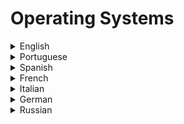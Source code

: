 # Operating Systems

<details>
  <summary>English</summary>
  
  ### Materials
- [How Stuff Works](https://computer.howstuffworks.com/operating-system.htm)
- [Tutorialspoint](https://www.tutorialspoint.com/operating_system/os_overview.htm)
- [Geeks for Geeks](https://www.geeksforgeeks.org/operating-system-introduction-operating-system-set-1/)
- [OS-Books](http://os-book.com/)
- [University of Edinburgh](https://www.inf.ed.ac.uk/teaching/courses/os/)
- [University of Massachusetts](http://lass.cs.umass.edu/~shenoy/courses/fall08/lectures/)
- [Wikibooks](https://en.wikibooks.org/wiki/Operating_System_Design)
- [Operating Systems](http://www.dc.fi.udc.es/~so-grado/)
- [Awesome Linux](https://github.com/aleksandar-todorovic/awesome-linux)
- [10 Concepts of OS](https://medium.com/cracking-the-data-science-interview/how-operating-systems-work-10-concepts-you-should-know-as-a-developer-8d63bb38331f)
- [OS Development](https://www.whoishostingthis.com/resources/os-development/)
- [David Morgan](https://homepage.smc.edu/morgan_david/cs40/CourseProgressTemplate.htm)
- [CS140 Stanford](http://www.scs.stanford.edu/12au-cs140/notes/)
- [Reddit Linux](https://www.reddit.com/r/linux/)
- [Unix Tutorial](http://www.tutorialspoint.com/unix/)
- [Linux Training](http://linux-training.be/)
- [Linux Journey](https://linuxjourney.com/)
- [Linux Tutorial](https://ryanstutorials.net/linuxtutorial/)
- [Interactive map of Linux Kernel](https://makelinux.github.io/kernel/map/)
- [Practical Linux Tutorial](http://xahlee.info/linux/linux_index.html)
- [Guru 99 Linux](https://www.guru99.com/unix-linux-tutorial.html)
- [Linux Survival](https://linuxsurvival.com/)
- [Linux Command](http://www.linuxcommand.org/)
- [Comprehensive Linux Cheatsheet](https://gto76.github.io/linux-cheatsheet/)
- [Unix Introduction](http://www.ee.surrey.ac.uk/Teaching/Unix/unixintro.html)
- [Lessons](https://courses.cs.vt.edu/csonline/OS/Lessons/index.html)
- [Javatpoint](https://www.javatpoint.com/os-tutorial)
- [Msr Blog](http://www.msrblog.com/operating-system/)
- [CS 401](https://learn.saylor.org/course/cs401)
- [OS: From 0 to 1](https://tuhdo.github.io/os01/)
- [Study to Night](https://www.studytonight.com/operating-system/)
- [CS 167](https://cs.brown.edu/courses/cs167/lectures.html)
- [The Structure and Function of an Operating System](https://www.sqa.org.uk/e-learning/COS101CD/index.htm)
- [Writing a Simple OS from Scratch](https://www.cs.bham.ac.uk/~exr/lectures/opsys/10_11/lectures/os-dev.pdf)
- [OS Concepts](http://iips.icci.edu.iq/images/exam/Abraham-Silberschatz-Operating-System-Concepts---9th2012.12.pdf)
- [OS Concepts Presentation](http://www.cs.nchu.edu.tw/~hwtseng/OS/os.pdf)
- [Intro to OS](https://www.informatics.indiana.edu/rocha/academics/i101/pdfs/os_intro.pdf)
- [OS Slides](https://www.cl.cam.ac.uk/teaching/1011/OpSystems/os1a-slides.pdf)
- [Fundamentals of Computing - OS](http://www.ftms.edu.my/images/Document/CSCA0201%20-%20Fundamental%20of%20Computing/csca0201_ch06.pdf)
- [Writing an OS in Rust](https://os.phil-opp.com/)
- [OS Lecture Notes](http://www.cs.kent.edu/~farrell/osf03/oldnotes/)
- [Vishnu Learning](http://www.svecw.edu.in/Docs%5CCSEOSLNotes2013.pdf)
- [OS Architecture](https://fenix.tecnico.ulisboa.pt/downloadFile/1126518382173151/04-OS-architecture.pdf)
- [OS Foundations](http://www.nhu.edu.tw/~chun/CS-ch07-Operating%20Systems.pdf)
- [OS Internals and Design](http://dinus.ac.id/repository/docs/ajar/Operating_System.pdf)
- [Modern OS](http://stst.elia.pub.ro/news/SO/Modern%20Operating%20System%20-%20Tanenbaum.pdf)
- [Brief Intro to OS](http://greenteapress.com/thinkos/thinkos.pdf)
- [Computer System Architecture](http://www.cs.nott.ac.uk/~psztxa/g51csa/jon-guest-lecture.pdf)
- [OS Modules](http://www.vssut.ac.in/lecture_notes/lecture1423726024.pdf)
- [Vilnius Gediminas Technical University](http://gama.vtu.lt/biblioteka/Operating_systems/Operating_systems.pdf)
- [Linux Command Line for You and Me](https://readthedocs.org/projects/lym/downloads/pdf/latest/)
- [Linux Fundamentals](http://linux-training.be/linuxfun.pdf)
- [Linux Bible](https://doc.lagout.org/operating%20system%20/linux/Linux%20Bible%2C%202010%20Edition.pdf)
- [How Linux Works](http://index-of.es/Varios-2/How%20Linux%20Works%20What%20Every%20Superuser%20Should%20Know.pdf)
- [Linux: The Complete Reference](http://www.khuisf.ac.ir/prof/images/Uploaded_files/Linux%20The%20Complete%20Reference.6th.Edition(Nov.2007)[2842313].PDF)
- [OS and Middleware](https://gustavus.edu/mcs/max/os-book/free-osbook.pdf)
- [Lecture Notes on Operating Systems](http://www.crectirupati.com/sites/default/files/lecture_notes/Operating%20Systems%20Lecture%20Notes.pdf)
- [Short Intro](http://markburgess.org/os/os.pdf)
- [Basics Video](https://www.youtube.com/watch?v=9GDX-IyZ_C8)
- [CS 377](https://www.youtube.com/watch?v=dv4mXBsv6TI&amp;list=PLacuG5pysFbDQU8kKxbUh4K5c1iL5_k7k)
- [Neso Academy](https://www.youtube.com/watch?v=vBURTt97EkA&amp;list=PLBlnK6fEyqRiVhbXDGLXDk_OQAeuVcp2O)
- [OS Lectures](https://www.youtube.com/watch?v=2i2N_Qo_FyM&amp;list=PLEbnTDJUr_If_BnzJkkN_J0Tl3iXTL8vq)
- [Florida Atlantic University](https://www.youtube.com/watch?v=6gS1TH6xTAY&amp;list=PLgre7dUq8DGKbtnlMuJPvPYlvLdXOC9uh)
- [CS-342](https://www.youtube.com/watch?v=9ci5g49nfdE&amp;list=PLhwVAYxlh5dsX6aOfVMZXS8MwKwBmwVM6)
- [OS Tutorials](https://www.youtube.com/watch?v=2Z0yIguC5eU&amp;list=PL86A18ACD144A1A30)
- [Linux Course](https://www.youtube.com/watch?v=bju_FdCo42w&amp;list=PLtK75qxsQaMLZSo7KL-PmiRarU7hrpnwK)
- [Linux File System/Structure Explained](https://www.youtube.com/watch?v=HbgzrKJvDRw)
- [Linux for Programmers](https://www.youtube.com/watch?v=ebHX9c75H8I&list=PLzMcBGfZo4-nUIIMsz040W_X-03QH5c5h&ab_channel=TechWithTim)
</details>

<details>
  <summary>Portuguese</summary>
  
  ### Materials
- [UNIVESP](https://www.youtube.com/watch?v=Rl6HhDvW984&amp;list=PLxI8Can9yAHeK7GUEGxMsqoPRmJKwI9Jw)
- [Wikibooks](https://pt.wikibooks.org/wiki/Sistemas_operacionais)
- [Aula 1](https://docente.ifrn.edu.br/igoralves/informatica-basica/sistemas-operacionais-1)
- [UFF](http://www2.ic.uff.br/~aconci/SistemasOperacionais.html)
- [UFSC](http://www.inf.ufsc.br/~j.barreto/cca/sisop/sisoperac.html)
- [UFMG](https://homepages.dcc.ufmg.br/~scampos/cursos/so/index.html)
- [História dos Sistemas Operacionais](http://coral.ufsm.br/unitilince/index.php/noticias/63-a-historia-dos-sistemas-operacionais)
- [Unisinos](http://professor.unisinos.br/barbosa/SO/so.htm)
- [Red Hat Enterprise Linux 4](https://web.mit.edu/rhel-doc/4/RH-DOCS/rhel-sg-pt_br-4/index.html)
- [UFES](https://inf.ufes.br/~zegonc/material/Sistemas_Operacionais/Introducao.pdf)
- [Introdução](http://producao.virtual.ufpb.br/books/camyle/introducao-a-computacao-livro/livro/livro.chunked/ch06.html)
- [Unicamp](http://www.ic.unicamp.br/~islene/mc514/index.html)
- [Conceitos e Mecanismos](http://wiki.inf.ufpr.br/maziero/lib/exe/fetch.php?media=so:so-livro.pdf)
- [INF 1019](http://www-di.inf.puc-rio.br/~endler/courses/inf1019/transp/aulas-teoricas/cap-1.pdf)
- [Apostila de Sistemas Operacionais](http://ozkr.orgfree.com/apost-sist.pdf)
- [Fundamentos](http://www.deinf.ufma.br/~mario/grad/ic/05_SO.pdf)
- [Notas sobre Sistemas Operacionais](https://docente.ifrn.edu.br/rodrigotertulino/livros/notas-sobre-sistemas-operacionais)
- [Evolução dos Sistemas Operacionais](http://www-di.inf.puc-rio.br/~endler/courses/inf1019/transp/aulas-teoricas/cap-1-historia.pdf)
- [Introdução aos Sistemas Operacionais](https://www.ime.usp.br/~adao/sos2y.pdf)
- [Apostila de Linux](https://www.inf.ufpr.br/cursos/ci055/linux.pdf)
</details>

<details>
  <summary>Spanish</summary>
  
  ### Materials
- [El Sistema Operativo](https://tecnologia-informatica.com/el-sistema-operativo/)
- [Sistema Operativo](https://www.ecured.cu/Sistema_operativo)
- [Sistemas Operativos Book](https://es.wikibooks.org/wiki/Sistemas_operativos/Texto_completo)
- [Universidad Politecnica Madrid](http://www.elai.upm.es/moodle/pluginfile.php/3574/mod_resource/content/1/sistemasoperativosupm.pdf)
- [Fundamentos de Sistemas Operativos](https://sistop.org/pdf/sistemas_operativos.pdf)
- [Introducción](https://www.ac.uma.es/~sromero/so/Capitulo2.pdf)
- [Sistemas Operativos](http://exa.unne.edu.ar/depar/areas/informatica/SistemasOperativos/computot.PDF)
- [Unidade I Sistemas Operativos](http://www.unistmo.edu.mx/~jjap/so1415b_u1.pdf)
- [Conceptos Generales](https://www2.infor.uva.es/~fjgonzalez/apuntes/Tema_1_Introduccion.pdf)
- [Tema 3 Sistemas Operativos](https://www.unirioja.es/cu/jearansa/1112/ficheros/Tema_3IN.pdf)
</details>

<details>
  <summary>French</summary>
  
  ### Materials
- [FR Wikibooks](https://fr.wikibooks.org/wiki/Les_syst%C3%A8mes_d%27exploitation)
- [SysIntro](https://web.maths.unsw.edu.au/~lafaye/CCM/systemes/sysintro.htm)
- [Système d’exploitation](https://rmdiscala.developpez.com/cours/LesChapitres.html/Cours1/Chap1.6.htm)
- [Introduction](http://www.fsr.ac.ma/cours/informatique/megzari/SE%20pdf/ch1-introduction.pdf)
- [Concepts et Programmation](https://cedric.cnam.fr/~bouzefra/cours/introduction_SYST.pdf)
- [Notes OS](https://www.iro.umontreal.ca/~monnier/1215/notes-os.pdf)
- [Cours](http://www.cril.univ-artois.fr/~delalin/cours.pdf)
- [Généralités](http://www.univ-tebessa.dz/fichiers/master/master_1668.pdf)
- [Liste](https://fr.wikipedia.org/wiki/Liste_des_syst%C3%A8mes_d%27exploitation)
- [Initiation](http://www-lisic.univ-littoral.fr/~poty/Files/CM2_SE_Linux.pdf)
</details>

<details>
  <summary>Italian</summary>
  
  ### Materials
- [Unibo](http://www.cs.unibo.it/~renzo/so/docs.shtml)
- [Unipd](http://www.math.unipd.it/~cpalazzi/sistemioperativi.html)
- [Unimi](https://pong.di.unimi.it/teaching/os)
- [Introduzione](http://www.cs.unibo.it/~montreso/so/lucidi/so-02-intro-os-1p.pdf)
- [Sistemi Operativi](https://homes.di.unimi.it/sisop/lucidi1011/Solez1-2.pdf)
- [Introduzione ai Sistemi Operativi](https://www.istvas.it/wp-content/uploads/manual/pages/studenti_famiglie/materiale_didattico/SistemiOperativi.pdf)
- [Università del Salento](https://web.le.infn.it/marsella/wp-content/uploads/sites/5/2015/12/Lezione_8_SistemiOperativi.pdf)
- [Fondamenti](http://www.agentgroup.unimore.it/Zambonelli/didattica/corsore/LucidiPDF/05_Win-Dos.pdf)
- [Università di Pisa](http://vecchio.iet.unipi.it/se/files/2017/02/01-Organizzazione-new.pdf)
- [File System](http://wwwinfo.deis.unical.it/~talia/aa0203/sisop/lezione8.pdf)
- [Gestione Della Memoria](http://wwwinfo.deis.unical.it/~talia/aa0203/sisop/lezione7.pdf)
</details>

<details>
  <summary>German</summary>
  
  ### Materials
- [Betriebssysteme](https://ti.tuwien.ac.at/cps/teaching/courses/osvo/bs-folien/bs01_os-overview.pdf)
- [Book](http://lsw.ee.hm.edu/~thomas/Vorlesung/VBS/vbs_all.pdf)
- [Skript](http://www.drhellberg.de/Aktuelles%20Beratung%20Hannover/Betriebssysteme_Skript.pdf)
- [Vorlesung Betriebssysteme](https://www2.htw-dresden.de/~robge/bs1/vl/bs1-01-einfuehrung.pdf)
- [Grundlagen](https://kobra.uni-kassel.de/bitstream/handle/123456789/2015040147890/BS_Skript.pdf)
- [OS Intro](http://www.inf.fu-berlin.de/lehre/WS11/OS/slides/OS_V1_Introduction_.pdf)
- [Tanenbaum](http://math.kubsu.ru/Debian_Tanenbaum.pdf)
</details>

<details>
  <summary>Russian</summary>
  
  ### Materials
- [OS-RU](https://vseloved.github.io/pdf/os-ru.pdf)
- [OS Intro](http://www.stolyarov.info/books/pdf/osintro.pdf)
- [Lecture 1](http://unesco.kemsu.ru/study_work/method/OS_DO/lect_1.pdf)
</details>